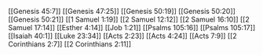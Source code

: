 [[Genesis 45:7]]
[[Genesis 47:25]]
[[Genesis 50:19]]
[[Genesis 50:20]]
[[Genesis 50:21]]
[[1 Samuel 1:19]]
[[2 Samuel 12:12]]
[[2 Samuel 16:10]]
[[2 Samuel 17:14]]
[[Esther 4:14]]
[[Job 1:21]]
[[Psalms 105:16]]
[[Psalms 105:17]]
[[Isaiah 40:1]]
[[Luke 23:34]]
[[Acts 2:23]]
[[Acts 4:24]]
[[Acts 7:9]]
[[2 Corinthians 2:7]]
[[2 Corinthians 2:11]]
